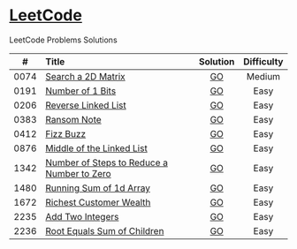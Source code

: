 # [LeetCode](https://awesee.github.io/leetcode)
LeetCode Problems Solutions


|  #   | Title                                                               |                          Solution                           | Difficulty |
|:----:|:--------------------------------------------------------------------|:-----------------------------------------------------------:|:----------:|
| 0074 | [Search a 2D Matrix](https://leetcode.com/problems/search-a-2d-matrix/)               |             [GO](algorithms/search-a-2d-matrix)             |    Medium    |
| 0191 | [Number of 1 Bits](https://leetcode.com/problems/number-of-1-bits/)               |              [GO](algorithms/number-of-1-bits)              |    Easy    |
| 0206 | [Reverse Linked List](https://leetcode.com/problems/reverse-linked-list/)               |            [GO](algorithms/reverse-linked-list)             |    Easy    |
| 0383 | [Ransom Note](https://leetcode.com/problems/ransom-note/)               |                [GO](algorithms/ransom-note)                 |    Easy    |
| 0412 | [Fizz Buzz](https://leetcode.com/problems/fizz-buzz/)               |                 [GO](algorithms/fizz-buzz)                  |    Easy    |
| 0876 | [Middle of the Linked List](https://leetcode.com/problems/middle-of-the-linked-list/)               |         [GO](algorithms/middle-of-the-linked-list)          |    Easy    |
| 1342 | [Number of Steps to Reduce a Number to Zero](https://leetcode.com/problems/number-of-steps-to-reduce-a-number-to-zero/)               | [GO](algorithms/number-of-steps-to-reduce-a-number-to-zero) |    Easy    |
| 1480 | [Running Sum of 1d Array](https://leetcode.com/problems/running-sum-of-1d-array/)               |          [GO](algorithms/running-sum-of-1-d-array)          |    Easy    |
| 1672 | [Richest Customer Wealth](https://leetcode.com/problems/richest-customer-wealth/)               |          [GO](algorithms/richest-customer-wealth)           |    Easy    |
| 2235 | [Add Two Integers](https://leetcode.com/problems/add-two-integers/) |              [GO](algorithms/add-two-integers)              |    Easy    |
| 2236 | [Root Equals Sum of Children](https://leetcode.com/problems/root-equals-sum-of-children/) |        [GO](algorithms/root-equals-sum-of-children)         |    Easy    |